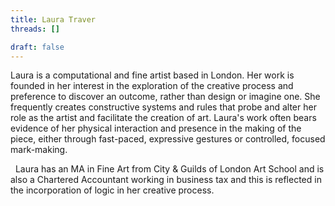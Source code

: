 ```yaml
---
title: Laura Traver
threads: []

draft: false
---
```


Laura is a computational and fine artist based in London. Her work is founded in her interest in the exploration of the creative process and preference to discover an outcome, rather than design or imagine one. She frequently creates constructive systems and rules that probe and alter her role as the artist and facilitate the creation of art. Laura's work often bears evidence of her physical interaction and presence in the making of the piece, either through fast-paced, expressive gestures or controlled, focused mark-making.
 
  Laura has an MA in Fine Art from City & Guilds of London Art School and is also a Chartered Accountant working in business tax and this is reflected in the incorporation of logic in her creative process.